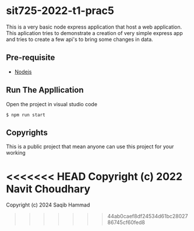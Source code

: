 # sit725-2022-t1-prac5
This is a very basic node express application that host a web application. This aplication tries to demonstrate a creation of very simple express app and tries to create a few api's to bring some changes in data.

## Pre-requisite

- [Nodejs](https://www.digitalocean.com/community/tutorials/how-to-install-node-js-on-ubuntu-20-04)
## Run The Appllication

Open the project in visual studio code

```
$ npm run start
```

## Copyrights
This is a public project that mean anyone can use this project for your working

<<<<<<< HEAD
Copyright (c) 2022 Navit Choudhary
=======
Copyright (c) 2024 Saqib Hammad
>>>>>>> 44ab0caef8df24534d61bc2802786745cf60fed8
